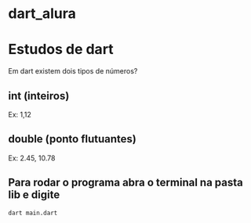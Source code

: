 # dart_alura
# Estudos de dart

Em dart existem dois tipos de números?
## int (inteiros)
Ex:  1,12
## double (ponto flutuantes)
Ex: 2.45, 10.78 

## Para rodar o programa abra o terminal na pasta lib e digite

```
dart main.dart
```	

